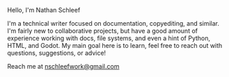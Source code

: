 Hello, I'm Nathan Schleef

I'm a technical writer focused on documentation, copyediting, and similar.
I'm fairly new to collaborative projects, but have a good amount of experience working with docs, file systems, and even a hint of Python, HTML, and Godot.
My main goal here is to learn, feel free to reach out with questions, suggestions, or advice!

Reach me at nschleefwork@gmail.com
